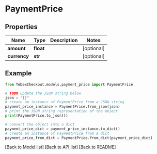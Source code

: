 # PaymentPrice


## Properties

Name | Type | Description | Notes
------------ | ------------- | ------------- | -------------
**amount** | **float** |  | [optional] 
**currency** | **str** |  | [optional] 

## Example

```python
from TebexCheckout.models.payment_price import PaymentPrice

# TODO update the JSON string below
json = "{}"
# create an instance of PaymentPrice from a JSON string
payment_price_instance = PaymentPrice.from_json(json)
# print the JSON string representation of the object
print(PaymentPrice.to_json())

# convert the object into a dict
payment_price_dict = payment_price_instance.to_dict()
# create an instance of PaymentPrice from a dict
payment_price_from_dict = PaymentPrice.from_dict(payment_price_dict)
```
[[Back to Model list]](../README.md#documentation-for-models) [[Back to API list]](../README.md#documentation-for-api-endpoints) [[Back to README]](../README.md)


